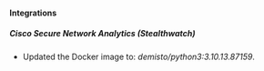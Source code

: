 #### Integrations
##### Cisco Secure Network Analytics (Stealthwatch)
- Updated the Docker image to: *demisto/python3:3.10.13.87159*.
